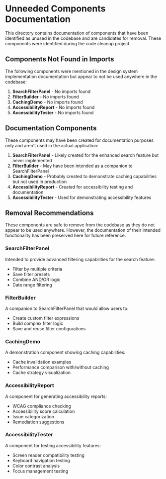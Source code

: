 # Unneeded Components Documentation

This directory contains documentation of components that have been identified as unused in the codebase and are candidates for removal. These components were identified during the code cleanup project.

## Components Not Found in Imports

The following components were mentioned in the design system implementation documentation but appear to not be used anywhere in the codebase:

1. **SearchFilterPanel** - No imports found
2. **FilterBuilder** - No imports found 
3. **CachingDemo** - No imports found
4. **AccessibilityReport** - No imports found
5. **AccessibilityTester** - No imports found

## Documentation Components

These components may have been created for documentation purposes only and aren't used in the actual application:

1. **SearchFilterPanel** - Likely created for the enhanced search feature but never implemented
2. **FilterBuilder** - May have been intended as a companion to SearchFilterPanel
3. **CachingDemo** - Probably created to demonstrate caching capabilities but not used in production
4. **AccessibilityReport** - Created for accessibility testing and documentation
5. **AccessibilityTester** - Used for demonstrating accessibility features

## Removal Recommendations

These components are safe to remove from the codebase as they do not appear to be used anywhere. However, the documentation of their intended functionality has been preserved here for future reference.

### SearchFilterPanel

Intended to provide advanced filtering capabilities for the search feature:
- Filter by multiple criteria
- Save filter presets
- Combine AND/OR logic
- Date range filtering

### FilterBuilder

A companion to SearchFilterPanel that would allow users to:
- Create custom filter expressions
- Build complex filter logic
- Save and reuse filter configurations

### CachingDemo

A demonstration component showing caching capabilities:
- Cache invalidation examples
- Performance comparison with/without caching
- Cache strategy visualization

### AccessibilityReport

A component for generating accessibility reports:
- WCAG compliance checking
- Accessibility score calculation
- Issue categorization
- Remediation suggestions

### AccessibilityTester

A component for testing accessibility features:
- Screen reader compatibility testing
- Keyboard navigation testing
- Color contrast analysis
- Focus management testing